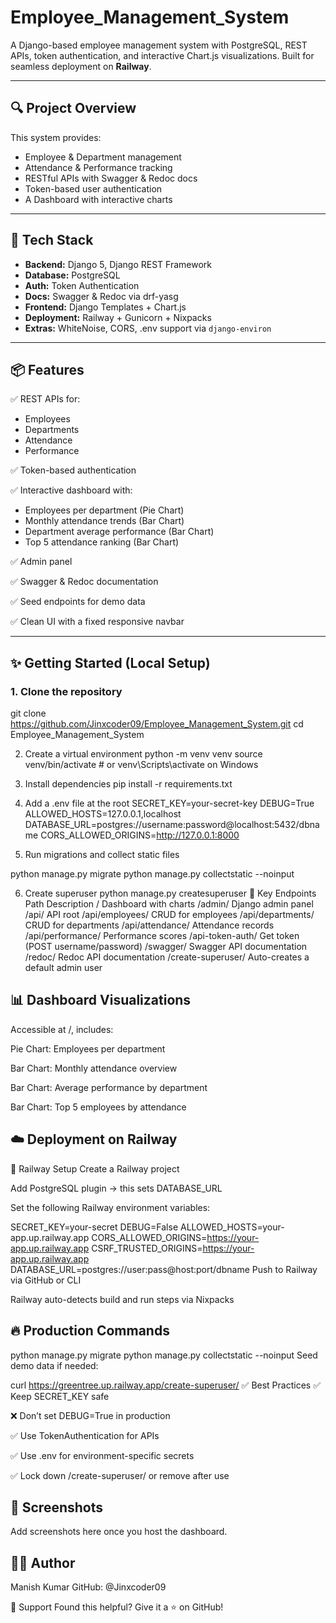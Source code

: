 # Employee_Management_System

A Django-based employee management system with PostgreSQL, REST APIs, token authentication, and interactive Chart.js visualizations. Built for seamless deployment on **Railway**.

---

## 🔍 Project Overview

This system provides:

- Employee & Department management
- Attendance & Performance tracking
- RESTful APIs with Swagger & Redoc docs
- Token-based user authentication
- A Dashboard with interactive charts

---

## 🧱 Tech Stack

- **Backend:** Django 5, Django REST Framework
- **Database:** PostgreSQL
- **Auth:** Token Authentication
- **Docs:** Swagger & Redoc via drf-yasg
- **Frontend:** Django Templates + Chart.js
- **Deployment:** Railway + Gunicorn + Nixpacks
- **Extras:** WhiteNoise, CORS, .env support via `django-environ`

---

## 📦 Features

✅ REST APIs for:
- Employees
- Departments
- Attendance
- Performance

✅ Token-based authentication

✅ Interactive dashboard with:
- Employees per department (Pie Chart)
- Monthly attendance trends (Bar Chart)
- Department average performance (Bar Chart)
- Top 5 attendance ranking (Bar Chart)

✅ Admin panel

✅ Swagger & Redoc documentation

✅ Seed endpoints for demo data

✅ Clean UI with a fixed responsive navbar

---

## ✨ Getting Started (Local Setup)

### 1. Clone the repository


git clone https://github.com/Jinxcoder09/Employee_Management_System.git
cd Employee_Management_System

2. Create a virtual environment
python -m venv venv
source venv/bin/activate  # or venv\Scripts\activate on Windows

3. Install dependencies
pip install -r requirements.txt

4. Add a .env file at the root
SECRET_KEY=your-secret-key
DEBUG=True
ALLOWED_HOSTS=127.0.0.1,localhost
DATABASE_URL=postgres://username:password@localhost:5432/dbname
CORS_ALLOWED_ORIGINS=http://127.0.0.1:8000

5. Run migrations and collect static files

python manage.py migrate
python manage.py collectstatic --noinput

6. Create superuser
python manage.py createsuperuser
🔗 Key Endpoints
Path	Description
/	Dashboard with charts
/admin/	Django admin panel
/api/	API root
/api/employees/	CRUD for employees
/api/departments/	CRUD for departments
/api/attendance/	Attendance records
/api/performance/	Performance scores
/api-token-auth/	Get token (POST username/password)
/swagger/	Swagger API documentation
/redoc/	Redoc API documentation
/create-superuser/	Auto-creates a default admin user

## 📊 Dashboard Visualizations
Accessible at /, includes:

Pie Chart: Employees per department

Bar Chart: Monthly attendance overview

Bar Chart: Average performance by department

Bar Chart: Top 5 employees by attendance

## ☁️ Deployment on Railway
🧰 Railway Setup
Create a Railway project

Add PostgreSQL plugin → this sets DATABASE_URL

Set the following Railway environment variables:


SECRET_KEY=your-secret
DEBUG=False
ALLOWED_HOSTS=your-app.up.railway.app
CORS_ALLOWED_ORIGINS=https://your-app.up.railway.app
CSRF_TRUSTED_ORIGINS=https://your-app.up.railway.app
DATABASE_URL=postgres://user:pass@host:port/dbname
Push to Railway via GitHub or CLI

Railway auto-detects build and run steps via Nixpacks

## 🔥 Production Commands

python manage.py migrate
python manage.py collectstatic --noinput
Seed demo data if needed:


curl https://greentree.up.railway.app/create-superuser/
✅ Best Practices
✅ Keep SECRET_KEY safe

❌ Don’t set DEBUG=True in production

✅ Use TokenAuthentication for APIs

✅ Use .env for environment-specific secrets

✅ Lock down /create-superuser/ or remove after use

## 📸 Screenshots
Add screenshots here once you host the dashboard.

## 👨‍💻 Author
Manish Kumar
GitHub: @Jinxcoder09


🙌 Support
Found this helpful? Give it a ⭐ on GitHub!

